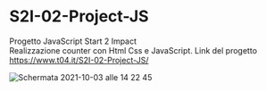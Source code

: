 # S2I-02-Project-JS
Progetto JavaScript Start 2 Impact<br>
Realizzazione counter con Html Css e JavaScript.
Link del progetto
https://www.t04.it/S2I-02-Project-JS/


![Schermata 2021-10-03 alle 14 22 45](https://user-images.githubusercontent.com/85954546/135753451-ba5f8afb-83ee-4b88-94fe-cb3ebd242d66.png)


